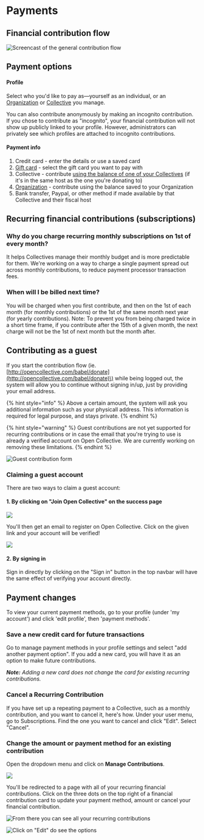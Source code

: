 # Payments

## Financial contribution flow

![Screencast of the general contribution flow](../.gitbook/assets/peek-2021-01-21-17-51.gif)

## Payment options

#### Profile

Select who you'd like to pay as—yourself as an individual, or an [Organization](organizations/) or [Collective](../collectives/collectives.md) you manage.

You can also contribute anonymously by making an incognito contribution. If you chose to contribute as "incognito", your financial contribution will not show up publicly linked to your profile. However, administrators can privately see which profiles are attached to incognito contributions.

#### Payment info

1. Credit card - enter the details or use a saved card
2. [Gift card](organizations/gift-cards.md) - select the gift card you want to pay with
3. Collective - contribute [using the balance of one of your Collectives](collective-to-collective.md) \(if it's in the same host as the one you're donating to\)
4. [Organization](organizations/) - contribute using the balance saved to your Organization
5. Bank transfer, Paypal, or other method if made available by that Collective and their fiscal host

## Recurring financial contributions \(subscriptions\)

### Why do you charge recurring monthly subscriptions on 1st of every month?

It helps Collectives manage their monthly budget and is more predictable for them. We're working on a way to charge a single payment spread out across monthly contributions, to reduce payment processor transaction fees.

### When will I be billed next time?

You will be charged when you first contribute, and then on the 1st of each month \(for monthly contributions\) or the 1st of the same month next year \(for yearly contributions\). Note: To prevent you from being charged twice in a short time frame, if you contribute after the 15th of a given month, the next charge will not be the 1st of next month but the month after.

## Contributing as a guest

If you start the contribution flow \(ie. [http://opencollective.com/babel/donate](http://opencollective.com/babel/donate)\) while being logged out, the system will allow you to continue without signing in/up, just by providing your email address.

{% hint style="info" %}
Above a certain amount, the system will ask you additional information such as your physicall address. This information is required for legal purpose, and stays private.
{% endhint %}

{% hint style="warning" %}
Guest contributions are not yet supported for recurring contributions or in case the email that you're trying to use is already a verified account on Open Collective. We are currently working on removing these limitations.
{% endhint %}

![Guest contribution form](../.gitbook/assets/image%20%285%29.png)

### Claiming a guest account

There are two ways to claim a guest account:

#### 1. By clicking on "Join Open Collective" on the success page

![](../.gitbook/assets/image%20%2837%29.png)

You'll then get an email to register on Open Collective. Click on the given link and your account will be verified!

![](../.gitbook/assets/image%20%2821%29.png)

#### 2. By signing in

Sign in directly by clicking on the "Sign in" button in the top navbar will have the same effect of verifying your account directly.

## Payment changes

To view your current payment methods, go to your profile \(under 'my account'\) and click 'edit profile', then 'payment methods'.

### Save a new credit card for future transactions

Go to manage payment methods in your profile settings and select "add another payment option". If you add a new card, you will have it as an option to make future contributions.

_**Note:** Adding a new card does not change the card for existing recurring contributions._

### Cancel a Recurring Contribution

If you have set up a repeating payment to a Collective, such as a monthly contribution, and you want to cancel it, here's how. Under your user menu, go to Subscriptions. Find the one you want to cancel and click "Edit". Select "Cancel".

### Change the amount or payment method for an existing contribution

Open the dropdown menu and click on **Manage Contributions**.

![](../.gitbook/assets/image%20%2831%29.png)

You'll be redirected to a page with all of your recurring financial contributions. Click on the three dots on the top right of a financial contribution card to update your payment method, amount or cancel your financial contribution.

![From there you can see all your recurring contributions](../.gitbook/assets/image%20%2811%29.png)

![Click on &quot;Edit&quot; do see the options](../.gitbook/assets/image%20%2815%29.png)

